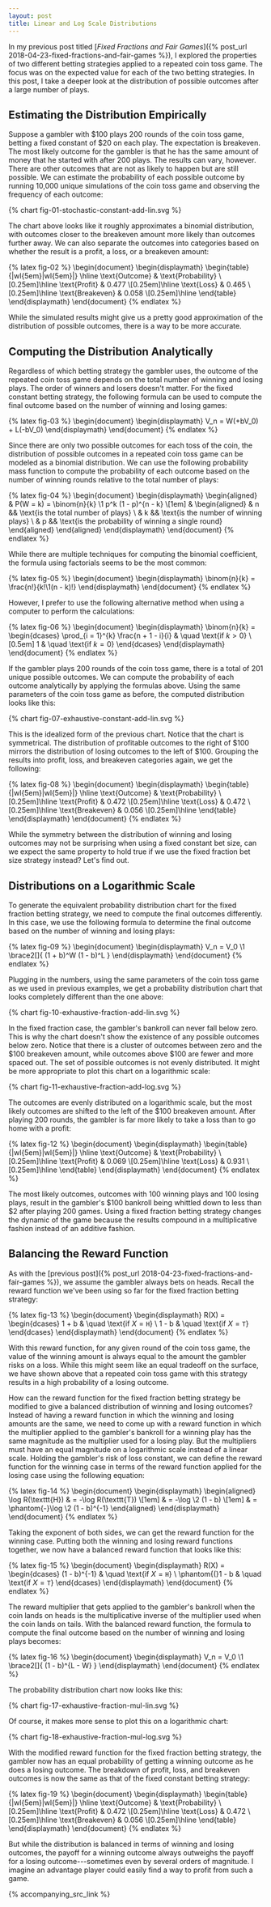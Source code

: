 ```yaml
---
layout: post
title: Linear and Log Scale Distributions
---
```


In my previous post titled [*Fixed Fractions and Fair Games*]({% post_url 2018-04-23-fixed-fractions-and-fair-games %}), I explored the properties of two different betting strategies applied to a repeated coin toss game. The focus was on the expected value for each of the two betting strategies. In this post, I take a deeper look at the distribution of possible outcomes after a large number of plays.

<!--excerpt-->

## Estimating the Distribution Empirically

Suppose a gambler with $100 plays 200 rounds of the coin toss game, betting a fixed constant of $20 on each play. The expectation is breakeven. The most likely outcome for the gambler is that he has the same amount of money that he started with after 200 plays. The results can vary, however. There are other outcomes that are not as likely to happen but are still possible. We can estimate the probability of each possible outcome by running 10,000 unique simulations of the coin toss game and observing the frequency of each outcome:

{% chart fig-01-stochastic-constant-add-lin.svg %}

The chart above looks like it roughly approximates a binomial distribution, with outcomes closer to the breakeven amount more likely than outcomes further away. We can also separate the outcomes into categories based on whether the result is a profit, a loss, or a breakeven amount:

{% latex fig-02 %}
    \begin{document}
    \begin{displaymath}
    \begin{table}{|wl{5em}|wl{5em}|}
    \hline
    \text{Outcome}   & \text{Probability}
    \\[0.25em]\hline
    \text{Profit}    & 0.477
    \\[0.25em]\hline
    \text{Loss}      & 0.465
    \\[0.25em]\hline
    \text{Breakeven} & 0.058
    \\[0.25em]\hline
    \end{table}
    \end{displaymath}
    \end{document}
{% endlatex %}

While the simulated results might give us a pretty good approximation of the distribution of possible outcomes, there is a way to be more accurate.

## Computing the Distribution Analytically

Regardless of which betting strategy the gambler uses, the outcome of the repeated coin toss game depends on the total number of winning and losing plays. The order of winners and losers doesn't matter. For the fixed constant betting strategy, the following formula can be used to compute the final outcome based on the number of winning and losing games:

{% latex fig-03 %}
    \begin{document}
    \begin{displaymath}
    V_n = W(+bV_0) + L(-bV_0)
    \end{displaymath}
    \end{document}
{% endlatex %}

Since there are only two possible outcomes for each toss of the coin, the distribution of possible outcomes in a repeated coin toss game can be modeled as a binomial distribution. We can use the following probability mass function to compute the probability of each outcome based on the number of winning rounds relative to the total number of plays:

{% latex fig-04 %}
    \begin{document}
    \begin{displaymath}
    \begin{aligned}
    & P(W = k) = \binom{n}{k} \1 p^k (1 - p)^{n - k}
    \\[1em]
    &
    \begin{aligned}
    & n && \text{is the total number of plays}
    \\
    & k && \text{is the number of winning plays}
    \\
    & p && \text{is the probability of winning a single round}
    \end{aligned}
    \end{aligned}
    \end{displaymath}
    \end{document}
{% endlatex %}

While there are multiple techniques for computing the binomial coefficient, the formula using factorials seems to be the most common:

{% latex fig-05 %}
    \begin{document}
    \begin{displaymath}
    \binom{n}{k} = \frac{n!}{k!\1(n - k)!}
    \end{displaymath}
    \end{document}
{% endlatex %}

However, I prefer to use the following alternative method when using a computer to perform the calculations:

{% latex fig-06 %}
    \begin{document}
    \begin{displaymath}
    \binom{n}{k} =
    \begin{dcases}
    \prod_{i = 1}^{k} \frac{n + 1 - i}{i} & \quad \text{if $k > 0$}
    \\[0.5em]
    1                                     & \quad \text{if $k = 0$}
    \end{dcases}
    \end{displaymath}
    \end{document}
{% endlatex %}

If the gambler plays 200 rounds of the coin toss game, there is a total of 201 unique possible outcomes. We can compute the probability of each outcome analytically by applying the formulas above. Using the same parameters of the coin toss game as before, the computed distribution looks like this:

{% chart fig-07-exhaustive-constant-add-lin.svg %}

This is the idealized form of the previous chart. Notice that the chart is symmetrical. The distribution of profitable outcomes to the right of $100 mirrors the distribution of losing outcomes to the left of $100. Grouping the results into profit, loss, and breakeven categories again, we get the following:

{% latex fig-08 %}
    \begin{document}
    \begin{displaymath}
    \begin{table}{|wl{5em}|wl{5em}|}
    \hline
    \text{Outcome}   & \text{Probability}
    \\[0.25em]\hline
    \text{Profit}    & 0.472
    \\[0.25em]\hline
    \text{Loss}      & 0.472
    \\[0.25em]\hline
    \text{Breakeven} & 0.056
    \\[0.25em]\hline
    \end{table}
    \end{displaymath}
    \end{document}
{% endlatex %}

While the symmetry between the distribution of winning and losing outcomes may not be surprising when using a fixed constant bet size, can we expect the same property to hold true if we use the fixed fraction bet size strategy instead? Let's find out.

## Distributions on a Logarithmic Scale

To generate the equivalent probability distribution chart for the fixed fraction betting strategy, we need to compute the final outcomes differently. In this case, we use the following formula to determine the final outcome based on the number of winning and losing plays:

{% latex fig-09 %}
    \begin{document}
    \begin{displaymath}
    V_n = V_0 \1 \brace2[]{ (1 + b)^W (1 - b)^L }
    \end{displaymath}
    \end{document}
{% endlatex %}

Plugging in the numbers, using the same parameters of the coin toss game as we used in previous examples, we get a probability distribution chart that looks completely different than the one above:

{% chart fig-10-exhaustive-fraction-add-lin.svg %}

In the fixed fraction case, the gambler's bankroll can never fall below zero. This is why the chart doesn't show the existence of any possible outcomes below zero. Notice that there is a cluster of outcomes between zero and the $100 breakeven amount, while outcomes above $100 are fewer and more spaced out. The set of possible outcomes is not evenly distributed. It might be more appropriate to plot this chart on a logarithmic scale:

{% chart fig-11-exhaustive-fraction-add-log.svg %}

The outcomes are evenly distributed on a logarithmic scale, but the most likely outcomes are shifted to the left of the $100 breakeven amount. After playing 200 rounds, the gambler is far more likely to take a loss than to go home with a profit:

{% latex fig-12 %}
    \begin{document}
    \begin{displaymath}
    \begin{table}{|wl{5em}|wl{5em}|}
    \hline
    \text{Outcome}   & \text{Probability}
    \\[0.25em]\hline
    \text{Profit}    & 0.069
    \\[0.25em]\hline
    \text{Loss}      & 0.931
    \\[0.25em]\hline
    \end{table}
    \end{displaymath}
    \end{document}
{% endlatex %}

The most likely outcomes, outcomes with 100 winning plays and 100 losing plays, result in the gambler's $100 bankroll being whittled down to less than $2 after playing 200 games. Using a fixed fraction betting strategy changes the dynamic of the game because the results compound in a multiplicative fashion instead of an additive fashion.

## Balancing the Reward Function

As with the [previous post]({% post_url 2018-04-23-fixed-fractions-and-fair-games %}), we assume the gambler always bets on heads. Recall the reward function we've been using so far for the fixed fraction betting strategy:

{% latex fig-13 %}
    \begin{document}
    \begin{displaymath}
    R(X) =
    \begin{dcases}
    1 + b & \quad \text{if $X = \texttt{H}$}
    \\
    1 - b & \quad \text{if $X = \texttt{T}$}
    \end{dcases}
    \end{displaymath}
    \end{document}
{% endlatex %}

With this reward function, for any given round of the coin toss game, the value of the winning amount is always equal to the amount the gambler risks on a loss. While this might seem like an equal tradeoff on the surface, we have shown above that a repeated coin toss game with this strategy results in a high probability of a losing outcome.

How can the reward function for the fixed fraction betting strategy be modified to give a balanced distribution of winning and losing outcomes? Instead of having a reward function in which the winning and losing amounts are the same, we need to come up with a reward function in which the multiplier applied to the gambler's bankroll for a winning play has the same magnitude as the multiplier used for a losing play. But the multipliers must have an equal magnitude on a logarithmic scale instead of a linear scale. Holding the gambler's risk of loss constant, we can define the reward function for the winning case in terms of the reward function applied for the losing case using the following equation:

{% latex fig-14 %}
    \begin{document}
    \begin{displaymath}
    \begin{aligned}
    \log R(\texttt{H}) & = -\log R(\texttt{T})
    \\[1em]
                       & = -\log \2 (1 - b)
    \\[1em]
                       & = \phantom{-}\log \2 (1 - b)^{-1}
    \end{aligned}
    \end{displaymath}
    \end{document}
{% endlatex %}

Taking the exponent of both sides, we can get the reward function for the winning case. Putting both the winning and losing reward functions together, we now have a balanced reward function that looks like this:

{% latex fig-15 %}
    \begin{document}
    \begin{displaymath}
    R(X) =
    \begin{dcases}
    (1 - b)^{-1}     & \quad \text{if $X = \texttt{H}$}
    \\
    \phantom{(}1 - b & \quad \text{if $X = \texttt{T}$}
    \end{dcases}
    \end{displaymath}
    \end{document}
{% endlatex %}

The reward multiplier that gets applied to the gambler's bankroll when the coin lands on heads is the multiplicative inverse of the multiplier used when the coin lands on tails. With the balanced reward function, the formula to compute the final outcome based on the number of winning and losing plays becomes:

{% latex fig-16 %}
    \begin{document}
    \begin{displaymath}
    V_n = V_0 \1 \brace2[]{ (1 - b)^{L - W} }
    \end{displaymath}
    \end{document}
{% endlatex %}

The probability distribution chart now looks like this:

{% chart fig-17-exhaustive-fraction-mul-lin.svg %}

Of course, it makes more sense to plot this on a logarithmic chart:

{% chart fig-18-exhaustive-fraction-mul-log.svg %}

With the modified reward function for the fixed fraction betting strategy, the gambler now has an equal probability of getting a winning outcome as he does a losing outcome. The breakdown of profit, loss, and breakeven outcomes is now the same as that of the fixed constant betting strategy:

{% latex fig-19 %}
    \begin{document}
    \begin{displaymath}
    \begin{table}{|wl{5em}|wl{5em}|}
    \hline
    \text{Outcome}   & \text{Probability}
    \\[0.25em]\hline
    \text{Profit}    & 0.472
    \\[0.25em]\hline
    \text{Loss}      & 0.472
    \\[0.25em]\hline
    \text{Breakeven} & 0.056
    \\[0.25em]\hline
    \end{table}
    \end{displaymath}
    \end{document}
{% endlatex %}

But while the distribution is balanced in terms of winning and losing outcomes, the payoff for a winning outcome always outweighs the payoff for a losing outcome---sometimes even by several orders of magnitude. I imagine an advantage player could easily find a way to profit from such a game.

{% accompanying_src_link %}
